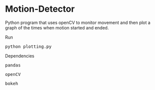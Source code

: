# Motion-Detector
Python program that uses openCV to monitor movement and then plot a graph of the times when motion started and ended.

Run <pre>python plotting.py</pre>

Dependencies <pre>pandas</pre><pre>openCV</pre><pre>bokeh</pre>

